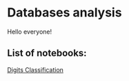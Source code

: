 # Databases analysis
Hello everyone!

## List of notebooks:
[Digits Classification](https://github.com/DJcarlo23/Data-Science/blob/main/ML/Classification/Digits%20Classification/digits-classification.ipynb)
